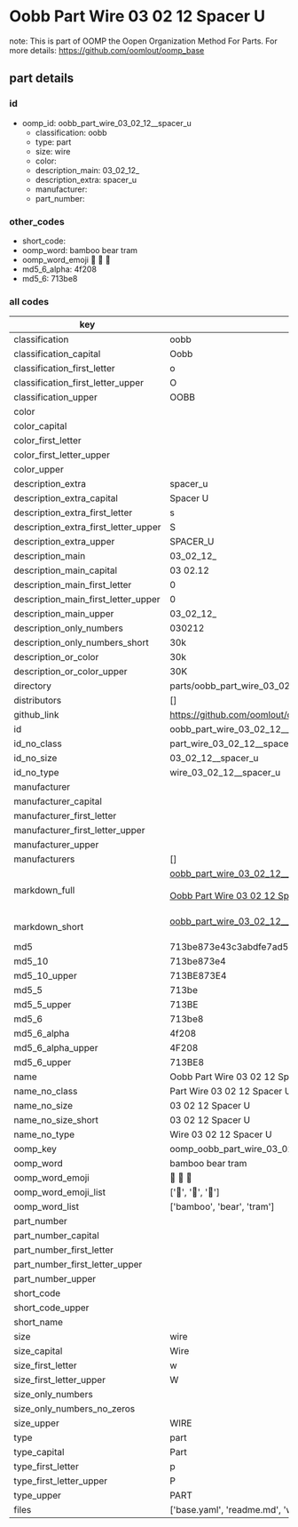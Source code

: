 # Oobb Part Wire 03 02 12  Spacer U  

note: This is part of OOMP the Oopen Organization Method For Parts. For more details: https://github.com/oomlout/oomp_base

##  part details





### id
* oomp_id: oobb_part_wire_03_02_12__spacer_u
  * classification: oobb
  * type: part
  * size: wire
  * color: 
  * description_main: 03_02_12_
  * description_extra: spacer_u
  * manufacturer: 
  * part_number: 

### other_codes
* short_code: 
* oomp_word: bamboo bear tram
* oomp_word_emoji :bamboo: :bear: :tram:
* md5_6_alpha: 4f208
* md5_6: 713be8

### all codes 
| key | value |  
| --- | --- |  
| classification | oobb |  
| classification_capital | Oobb |  
| classification_first_letter | o |  
| classification_first_letter_upper | O |  
| classification_upper | OOBB |  
| color |  |  
| color_capital |  |  
| color_first_letter |  |  
| color_first_letter_upper |  |  
| color_upper |  |  
| description_extra | spacer_u |  
| description_extra_capital | Spacer U |  
| description_extra_first_letter | s |  
| description_extra_first_letter_upper | S |  
| description_extra_upper | SPACER_U |  
| description_main | 03_02_12_ |  
| description_main_capital | 03 02.12  |  
| description_main_first_letter | 0 |  
| description_main_first_letter_upper | 0 |  
| description_main_upper | 03_02_12_ |  
| description_only_numbers | 030212 |  
| description_only_numbers_short | 30k |  
| description_or_color | 30k |  
| description_or_color_upper | 30K |  
| directory | parts/oobb_part_wire_03_02_12__spacer_u |  
| distributors | [] |  
| github_link | https://github.com/oomlout/oomlout_oomp_part_src/tree/main/parts/oobb_part_wire_03_02_12__spacer_u/working |  
| id | oobb_part_wire_03_02_12__spacer_u |  
| id_no_class | part_wire_03_02_12__spacer_u |  
| id_no_size | 03_02_12__spacer_u |  
| id_no_type | wire_03_02_12__spacer_u |  
| manufacturer |  |  
| manufacturer_capital |  |  
| manufacturer_first_letter |  |  
| manufacturer_first_letter_upper |  |  
| manufacturer_upper |  |  
| manufacturers | [] |  
| markdown_full | [oobb_part_wire_03_02_12__spacer_u](https://github.com/oomlout/oomlout_oomp_part_src/tree/main/parts/oobb_part_wire_03_02_12__spacer_u/working)<br>[](https://github.com/oomlout/oomlout_oomp_part_src/tree/main/parts/oobb_part_wire_03_02_12__spacer_u/working)<br>[Oobb Part Wire 03 02 12  Spacer U](https://github.com/oomlout/oomlout_oomp_part_src/tree/main/parts/oobb_part_wire_03_02_12__spacer_u/working)<br><br> |  
| markdown_short | [oobb_part_wire_03_02_12__spacer_u](https://github.com/oomlout/oomlout_oomp_part_src/tree/main/parts/oobb_part_wire_03_02_12__spacer_u/working)<br><br> |  
| md5 | 713be873e43c3abdfe7ad5354ffbaa31 |  
| md5_10 | 713be873e4 |  
| md5_10_upper | 713BE873E4 |  
| md5_5 | 713be |  
| md5_5_upper | 713BE |  
| md5_6 | 713be8 |  
| md5_6_alpha | 4f208 |  
| md5_6_alpha_upper | 4F208 |  
| md5_6_upper | 713BE8 |  
| name | Oobb Part Wire 03 02 12  Spacer U |  
| name_no_class | Part Wire 03 02 12  Spacer U |  
| name_no_size | 03 02 12  Spacer U |  
| name_no_size_short | 03 02 12  Spacer U |  
| name_no_type | Wire 03 02 12  Spacer U |  
| oomp_key | oomp_oobb_part_wire_03_02_12__spacer_u |  
| oomp_word | bamboo bear tram |  
| oomp_word_emoji | :bamboo: :bear: :tram: |  
| oomp_word_emoji_list | [':bamboo:', ':bear:', ':tram:'] |  
| oomp_word_list | ['bamboo', 'bear', 'tram'] |  
| part_number |  |  
| part_number_capital |  |  
| part_number_first_letter |  |  
| part_number_first_letter_upper |  |  
| part_number_upper |  |  
| short_code |  |  
| short_code_upper |  |  
| short_name |  |  
| size | wire |  
| size_capital | Wire |  
| size_first_letter | w |  
| size_first_letter_upper | W |  
| size_only_numbers |  |  
| size_only_numbers_no_zeros |  |  
| size_upper | WIRE |  
| type | part |  
| type_capital | Part |  
| type_first_letter | p |  
| type_first_letter_upper | P |  
| type_upper | PART |  
| files | ['base.yaml', 'readme.md', 'working.json', 'working.yaml'] |  
